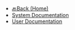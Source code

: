 * [🔙Back (Home)](/)
* [System Documentation](/product-documentation/system-documentation/index.md "System documentation")
* [User Documentation](/product-documentation/user-documentation/index.md "User documentation")